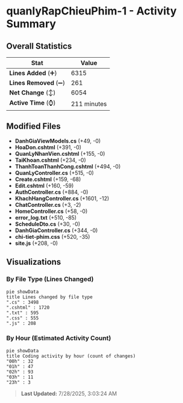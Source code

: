 # quanlyRapChieuPhim-1 - Activity Summary 

## Overall Statistics

| Stat                   | Value                                                             |
| ---------------------- | ----------------------------------------------------------------- |
| **Lines Added** (➕)   | 6315                                          |
| **Lines Removed** (➖) | 261                                        |
| **Net Change** (↕)    | 6054                |
| **Active Time** (⌚)   | 211 minutes |


## Modified Files
- **DanhGiaViewModels.cs** (+49, -0)
- **HoaDon.cshtml** (+391, -0)
- **QuanLyNhanVien.cshtml** (+155, -0)
- **TaiKhoan.cshtml** (+234, -0)
- **ThanhToanThanhCong.cshtml** (+494, -0)
- **QuanLyController.cs** (+515, -0)
- **Create.cshtml** (+159, -68)
- **Edit.cshtml** (+160, -59)
- **AuthController.cs** (+884, -0)
- **KhachHangController.cs** (+1601, -12)
- **ChatController.cs** (+3, -2)
- **HomeController.cs** (+58, -0)
- **error_log.txt** (+510, -85)
- **ScheduleDto.cs** (+30, -0)
- **DanhGiaController.cs** (+344, -0)
- **chi-tiet-phim.css** (+520, -35)
- **site.js** (+208, -0)

## Visualizations

### By File Type (Lines Changed)

```mermaid
pie showData
title Lines changed by file type
".cs" : 3498
".cshtml" : 1720
".txt" : 595
".css" : 555
".js" : 208
```

### By Hour (Estimated Activity Count)

```mermaid
pie showData
title Coding activity by hour (count of changes)
"00h" : 32
"01h" : 47
"02h" : 93
"03h" : 11
"23h" : 3
```


> **Last Updated:** 7/28/2025, 3:03:24 AM